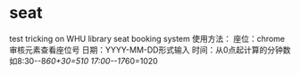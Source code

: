 # seat
test tricking on WHU library seat booking system
使用方法：
座位：chrome审核元素查看座位号
日期：YYYY-MM-DD形式输入
时间：从0点起计算的分钟数 如8:30--8*60+30=510 17:00--17*60=1020
